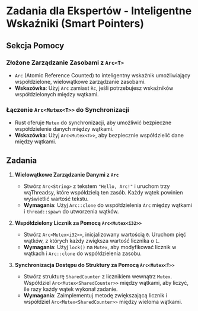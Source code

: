 # Zadania dla Ekspertów - Inteligentne Wskaźniki (Smart Pointers)

## Sekcja Pomocy

### Złożone Zarządzanie Zasobami z `Arc<T>`
- `Arc` (Atomic Reference Counted) to inteligentny wskaźnik umożliwiający współdzielone, wielowątkowe zarządzanie zasobami.
- **Wskazówka**: Użyj `Arc` zamiast `Rc`, jeśli potrzebujesz wskaźników współdzielonych między wątkami.

### Łączenie `Arc<Mutex<T>>` do Synchronizacji
- Rust oferuje `Mutex` do synchronizacji, aby umożliwić bezpieczne współdzielenie danych między wątkami.
- **Wskazówka**: Użyj `Arc<Mutex<T>>`, aby bezpiecznie współdzielić dane między wątkami.

## Zadania

1. **Wielowątkowe Zarządzanie Danymi z `Arc`**
    - Stwórz `Arc<String>` z tekstem `"Hello, Arc!"` i uruchom trzy wąThreadsy, które współdzielą ten zasób. Każdy wątek powinien wyświetlić wartość tekstu.
    - **Wymagania**: Użyj `Arc::clone` do współdzielenia `Arc` między wątkami i `thread::spawn` do utworzenia wątków.

2. **Współdzielony Licznik za Pomocą `Arc<Mutex<i32>>`**
    - Stwórz `Arc<Mutex<i32>>`, inicjalizowany wartością `0`. Uruchom pięć wątków, z których każdy zwiększa wartość licznika o `1`.
    - **Wymagania**: Użyj `lock()` na `Mutex`, aby modyfikować licznik w wątkach i `Arc::clone` do współdzielenia zasobu.

3. **Synchronizacja Dostępu do Struktury za Pomocą `Arc<Mutex<T>>`**
    - Stwórz strukturę `SharedCounter` z licznikiem wewnątrz `Mutex`. Współdziel `Arc<Mutex<SharedCounter>>` między wątkami, aby liczyć, ile razy każdy wątek wykonał zadanie.
    - **Wymagania**: Zaimplementuj metodę zwiększającą licznik i współdziel `Arc<Mutex<SharedCounter>>` między wieloma wątkami.
